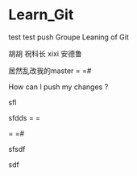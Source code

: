 # Learn_Git
test
test push 
Groupe Leaning of Git

胡胡
祝科长
xixi
安德鲁

居然乱改我的master = =#

How can I push my changes ?

sfl

sfdds
= =

= =#

sfsdf

sdf
